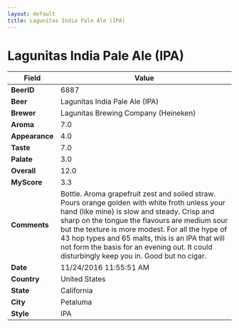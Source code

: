 ```yaml
---
layout: default
title: Lagunitas India Pale Ale (IPA)
---
```


# Lagunitas India Pale Ale (IPA)

| Field         | Value     |
|---------------|-----------|
| **BeerID** | 6887 |
| **Beer** | Lagunitas India Pale Ale (IPA) |
| **Brewer** | Lagunitas Brewing Company (Heineken) |
| **Aroma** | 7.0 |
| **Appearance** | 4.0 |
| **Taste** | 7.0 |
| **Palate** | 3.0 |
| **Overall** | 12.0 |
| **MyScore** | 3.3 |
| **Comments** | Bottle. Aroma grapefruit zest and soiled straw. Pours orange golden with white froth unless your hand &#40;like mine&#41; is slow and steady. Crisp and sharp on the tongue the flavours are medium sour but the texture is more modest. For all the hype of 43 hop types and 65 malts, this is an IPA that will not form the basis for an evening out. It could disturbingly keep you in. Good but no cigar. |
| **Date** | 11/24/2016 11:55:51 AM |
| **Country** | United States |
| **State** | California |
| **City** | Petaluma |
| **Style** | IPA |
